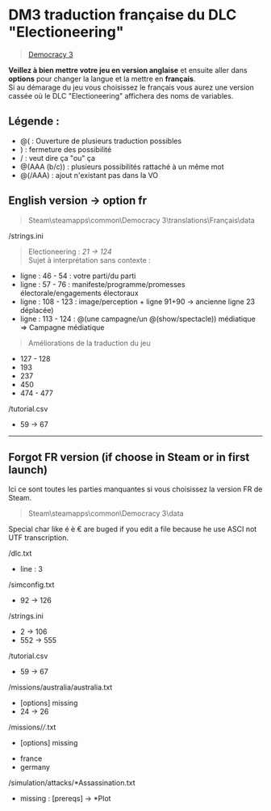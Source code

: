# DM3 traduction française du DLC "Electioneering"
> [Democracy 3](https://store.steampowered.com/app/245470/Democracy_3/)  

**Veillez à bien mettre votre jeu en version anglaise** et ensuite aller dans **options** pour changer la langue et la mettre en **français**.  
Si au démarage du jeu vous choisissez le français vous aurez une version cassée où le DLC "Electioneering" affichera des noms de variables.

## Légende : 
- @( : Ouverture de plusieurs traduction possibles
- ) : fermeture des possibilité
- / : veut dire ça "ou" ça
- @(AAA (b/c)) : plusieurs possibilités rattaché à un même mot
- @(/AAA) : ajout n'existant pas dans la VO

## English version -> option fr 
> Steam\steamapps\common\Democracy 3\translations\Français\data

/strings.ini
> Electioneering : *21 -> 124*  
> Sujet à interprétation sans contexte :  
+ ligne : 46 - 54 : votre parti/du parti
+ ligne : 57 - 76 : manifeste/programme/promesses électorale/engagements électoraux
+ ligne : 108 - 123 : image/perception + ligne 91+90 -> ancienne ligne 23 déplacée)
+ ligne : 113 - 124 : @(une campagne/un @(show/spectacle)) médiatique => Campagne médiatique
> Améliorations de la traduction du jeu  
+ 127 - 128
+ 193
+ 237
+ 450
+ 474 - 477
  

/tutorial.csv
+ 59 -> 67

------------------

## Forgot FR version (if choose in Steam or in first launch)
Ici ce sont toutes les parties manquantes si vous choisissez la version FR de Steam.
> Steam\steamapps\common\Democracy 3\data

Special char like é è € are buged if you edit a file because he use ASCI not UTF transcription.

/dlc.txt
+ line : 3

/simconfig.txt
+ 92 -> 126

/strings.ini
+ 2 -> 106
+ 552 -> 555

/tutorial.csv
+ 59 -> 67

/missions/australia/australia.txt
+ [options] missing
+ 24 -> 26

/missions/*/*.txt
+ [options] missing
- france
- germany 

/simulation/attacks/*Assassination.txt
+ missing : [prereqs] -> *Plot
